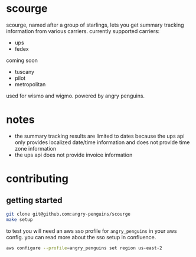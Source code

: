 # scourge

scourge, named after a group of starlings, lets you get summary tracking
information from various carriers.  currently supported carriers:

* ups
* fedex

coming soon

* tuscany
* pilot
* metropolitan

used for wismo and wigmo.  powered by angry penguins.

# notes

* the summary tracking results are limited to dates because the ups api 
  only provides localized date/time information and does not provide time
  zone information
* the ups api does not provide invoice information 

# contributing

## getting started

```bash
git clone git@github.com:angry-penguins/scourge
make setup
```

to test you will need an aws sso profile for `angry_penguins` in your aws 
config.  you can read more about the sso setup in confluence.

```bash
aws configure --profile=angry_penguins set region us-east-2
```
